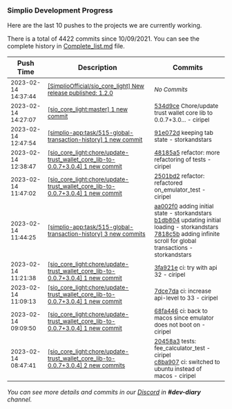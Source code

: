 
### Simplio Development Progress

Here are the last 10 pushes to the projects we are currently working.

There is a total of 4422 commits since 10/09/2021. You can see the complete history in
 [Complete_list.md](Complete_list.md) file.

| Push Time | Description | Commits |
| --- | --- | --- |
| <sub>2023-02-14 14:37:44</sub> | <sub>[[SimplioOfficial/sio_core_light] New release published: 1\.2\.0](https://github.com/SimplioOfficial/sio_core_light/releases/tag/1.2.0)</sub> | <sub>_No Commits_</sub> |
| <sub>2023-02-14 14:27:07</sub> | <sub>[[sio_core_light:master] 1 new commit](https://github.com/SimplioOfficial/sio_core_light/commit/534d9ce9f0f6e833c39bf782e99daf10fe6cbb9a)</sub> | <sub>[534d9ce](https://github.com/SimplioOfficial/sio_core_light/commit/534d9ce9f0f6e833c39bf782e99daf10fe6cbb9a) Chore/update trust wallet core lib to 0.0.7+3.0... - ciripel</sub> |
| <sub>2023-02-14 12:47:54</sub> | <sub>[[simplio-app:task/515\-global\-transaction\-history] 1 new commit](https://github.com/SimplioOfficial/simplio-app/commit/91e072d47445de9bafe6d1044b84344ef35b6fa4)</sub> | <sub>[91e072d](https://github.com/SimplioOfficial/simplio-app/commit/91e072d47445de9bafe6d1044b84344ef35b6fa4) keeping tab state - storkandstars</sub> |
| <sub>2023-02-14 12:38:47</sub> | <sub>[[sio_core_light:chore/update\-trust\_wallet\_core\_lib\-to\-0\.0\.7\+3\.0\.4] 1 new commit](https://github.com/SimplioOfficial/sio_core_light/commit/48185a51f44f2897d1934e293d23ef3ff1ff13e7)</sub> | <sub>[48185a5](https://github.com/SimplioOfficial/sio_core_light/commit/48185a51f44f2897d1934e293d23ef3ff1ff13e7) refactor: more refactoring of tests - ciripel</sub> |
| <sub>2023-02-14 11:47:02</sub> | <sub>[[sio_core_light:chore/update\-trust\_wallet\_core\_lib\-to\-0\.0\.7\+3\.0\.4] 1 new commit](https://github.com/SimplioOfficial/sio_core_light/commit/2501bd242cbefe64e871d6ec4e9eced86e5a07b6)</sub> | <sub>[2501bd2](https://github.com/SimplioOfficial/sio_core_light/commit/2501bd242cbefe64e871d6ec4e9eced86e5a07b6) refactor: refactored on_emulator_test - ciripel</sub> |
| <sub>2023-02-14 11:44:25</sub> | <sub>[[simplio-app:task/515\-global\-transaction\-history] 3 new commits](https://github.com/SimplioOfficial/simplio-app/compare/9abfa745e480...7818c5b9821f)</sub> | <sub>[aa002f0](https://github.com/SimplioOfficial/simplio-app/commit/aa002f03c60d3366666cbce5b453d72225a2f2be) adding initial state - storkandstars<br>[b1db804](https://github.com/SimplioOfficial/simplio-app/commit/b1db8049f22749ab700332f8e89038dc72a02ae0) updating initial loading - storkandstars<br>[7818c5b](https://github.com/SimplioOfficial/simplio-app/commit/7818c5b9821f1186f33e0620b4e889004dbdc69b) adding infinite scroll for global transactions - storkandstars</sub> |
| <sub>2023-02-14 11:21:38</sub> | <sub>[[sio_core_light:chore/update\-trust\_wallet\_core\_lib\-to\-0\.0\.7\+3\.0\.4] 1 new commit](https://github.com/SimplioOfficial/sio_core_light/commit/3fa921eb2d94294631629b3fc4e07526d6c845ef)</sub> | <sub>[3fa921e](https://github.com/SimplioOfficial/sio_core_light/commit/3fa921eb2d94294631629b3fc4e07526d6c845ef) ci: try with api 32 - ciripel</sub> |
| <sub>2023-02-14 11:09:13</sub> | <sub>[[sio_core_light:chore/update\-trust\_wallet\_core\_lib\-to\-0\.0\.7\+3\.0\.4] 1 new commit](https://github.com/SimplioOfficial/sio_core_light/commit/7dce7dad923c947abacc75e2130fe9f9836e7792)</sub> | <sub>[7dce7da](https://github.com/SimplioOfficial/sio_core_light/commit/7dce7dad923c947abacc75e2130fe9f9836e7792) ci: increase api-level to 33 - ciripel</sub> |
| <sub>2023-02-14 09:09:50</sub> | <sub>[[sio_core_light:chore/update\-trust\_wallet\_core\_lib\-to\-0\.0\.7\+3\.0\.4] 1 new commit](https://github.com/SimplioOfficial/sio_core_light/commit/68fa446241f2cdc2de6227ac9ae9570098a2d95a)</sub> | <sub>[68fa446](https://github.com/SimplioOfficial/sio_core_light/commit/68fa446241f2cdc2de6227ac9ae9570098a2d95a) ci: back to macos since emulator does not boot on - ciripel</sub> |
| <sub>2023-02-14 08:47:41</sub> | <sub>[[sio_core_light:chore/update\-trust\_wallet\_core\_lib\-to\-0\.0\.7\+3\.0\.4] 2 new commits](https://github.com/SimplioOfficial/sio_core_light/compare/1087db30f2af...c8ba907563ed)</sub> | <sub>[20458a3](https://github.com/SimplioOfficial/sio_core_light/commit/20458a3e81598c902faca5b30d7ccb638ca8e515) tests: fee_calculator_test - ciripel<br>[c8ba907](https://github.com/SimplioOfficial/sio_core_light/commit/c8ba907563ed9834d0007ef2389e3bdb2f8115b3) ci: switched to ubuntu instead of macos - ciripel</sub> |

_You can see more details and commits in our [Discord](https://discord.gg/aKhjuwZmdP) in **#dev-diary** channel._

